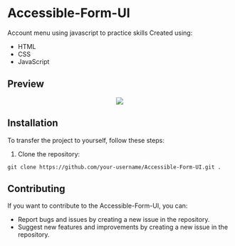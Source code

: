 # Accessible-Form-UI

Account menu using javascript to practice skills
Created using:
- HTML
- CSS
- JavaScript

## Preview

<div align="center">
  <img src="https://raw.githubusercontent.com/EHoTiNKA/Accessible-Form-UI/refs/heads/master/Accessible-Form-UI.gif"/>
</div>

## Installation

To transfer the project to yourself, follow these steps:

1. Clone the repository:

```
git clone https://github.com/your-username/Accessible-Form-UI.git .
```

## Contributing

If you want to contribute to the Accessible-Form-UI, you can:

- Report bugs and issues by creating a new issue in the repository.
- Suggest new features and improvements by creating a new issue in the repository.

